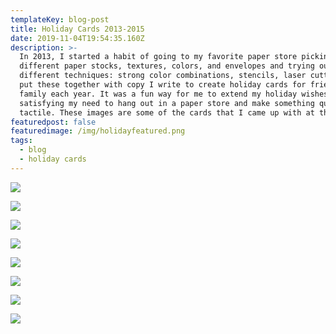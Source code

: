 ```yaml
---
templateKey: blog-post
title: Holiday Cards 2013-2015
date: 2019-11-04T19:54:35.160Z
description: >-
  In 2013, I started a habit of going to my favorite paper store picking out
  different paper stocks, textures, colors, and envelopes and trying out
  different techniques: strong color combinations, stencils, laser cutting. I
  put these together with copy I write to create holiday cards for friends and
  family each year. It was a fun way for me to extend my holiday wishes, while
  satisfying my need to hang out in a paper store and make something quick and
  tactile. These images are some of the cards that I came up with at the time.
featuredpost: false
featuredimage: /img/holidayfeatured.png
tags:
  - blog
  - holiday cards
---
```

![](/img/holiday2.png)

![](/img/holiday3.jpg)

![](/img/holiday4.png)

![](/img/holiday5.png)

![](/img/holiday6.jpg)

![](/img/holiday7.jpg)

![](/img/holiday8.png)

![](/img/holiday9.png)
